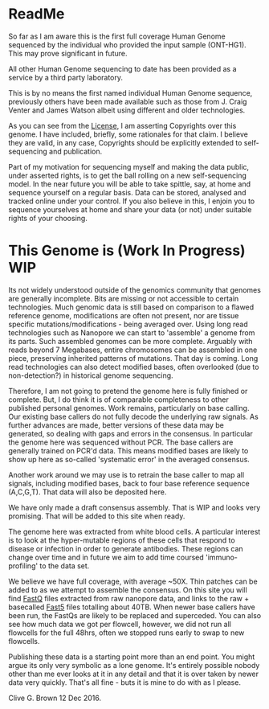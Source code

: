 ReadMe
======

So far as I am aware this is the first full coverage Human Genome sequenced by the individual who provided the input sample (ONT-HG1). This may prove significant in future. 

All other Human Genome sequencing to date has been provided as a service by a third party laboratory.

This is by no means the first named individual Human Genome sequence, previously others have been made available such as those from J. Craig Venter and James Watson albeit using different and older technologies.

As you can see from the [License](LICENSE.md), I am asserting Copyrights over this genome. I have included, briefly, some rationales for that claim. I believe they are valid, in any case, Copyrights should be explicitly extended to self-sequencing and publication.
	

Part of my motivation for sequencing myself and making the data public, under asserted rights, is to get the ball rolling on a new self-sequencing model. In the near future you will be able to take spittle, say, at home and sequence yourself on a regular basis. Data can be stored, analysed and tracked online under your control. If you also believe in this, I enjoin you to sequence yourselves at home and share your data (or not) under suitable rights of your choosing.

This Genome is (Work In Progress) WIP
=====================================

Its not widely understood outside of the genomics community that genomes are generally incomplete. Bits are missing or not accessible to certain technologies. Much genomic data is still based on comparison to a flawed reference genome, modifications are often not present, nor are tissue specific mutations/modifications - being averaged over. Using long read technologies such as Nanopore we can start to 'assemble' a genome from its parts. Such assembled genomes can be more complete. Arguably with reads beyond 7 Megabases, entire chromosomes can be assembled in one piece, preserving inherited patterns of mutations. That day is coming. Long read technologies can also detect modified bases, often overlooked (due to non-detection?) in historical genome sequencing.

Therefore, I am not going to pretend the genome here is fully finished or complete. But, I do think it is of comparable completeness to other published personal genomes. Work remains, particularly on base calling. Our existing base callers do not fully decode the underlying raw signals. As further advances are made, better versions of these data may be generated, so dealing with gaps and errors in the consensus. In particular the genome here was sequenced without PCR. The base callers are generally trained on PCR'd data. This means modified bases are likely to show up here as so-called 'systematic error' in the averaged consensus.

Another work around we may use is to retrain the base caller to map all signals, including modified bases, back to four base reference sequence (A,C,G,T). That data will also be deposited here.

We have only made a draft consensus assembly. That is WIP and looks very promising. That will be added to this site when ready.

The genome here was extracted from white blood cells. A particular interest is to look at the hyper-mutable regions of these cells that respond to disease or infection in order to generate antibodies. These regions can change over time and in future we aim to add time coursed 'immuno-profiling' to the data set.

We believe we have full coverage, with average ~50X. Thin patches can be added to as we attempt to assemble the consensus. On this site you will find [FastQ](CONTENTS.md#fastqs) files extracted from raw nanopore data, and links to the raw + basecalled [Fast5](CONTENTS.md#fast5s) files totalling about 40TB. When newer base callers have been run, the FastQs are likely to be replaced and superceded. You can also see how much data we got per flowcell, however, we did not run all flowcells for the full 48hrs, often we stopped runs early to swap to new flowcells.

Publishing these data is a starting point more than an end point. You might argue its only very symbolic as a lone genome. It's entirely possible nobody other than me ever looks at it in any detail and that it is over taken by newer data very quickly. That's all fine - buts it is mine to do with as I please.

Clive G. Brown
12 Dec 2016.
